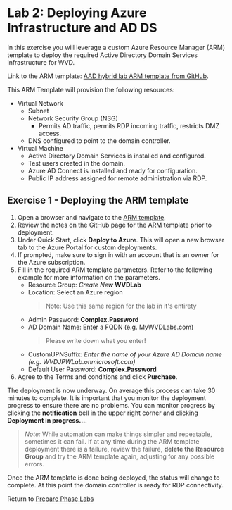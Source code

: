 # Lab 2: Deploying Azure Infrastructure and AD DS

In this exercise you will leverage a custom Azure Resource Manager (ARM) template to deploy the required Active Directory Domain Services infrastructure for WVD.

Link to the ARM template: [AAD hybrid lab ARM template from GitHub](https://github.com/PeterR-msft/M365WVDWS/tree/master/AAD-Hybrid-Lab).

This ARM Template will provision the following resources:

* Virtual Network
  * Subnet
  * Network Security Group (NSG)
    * Permits AD traffic, permits RDP incoming traffic, restricts DMZ access.
  * DNS configured to point to the domain controller.
* Virtual Machine
  * Active Directory Domain Services is installed and configured.
  * Test users created in the domain.
  * Azure AD Connect is installed and ready for configuration.
  * Public IP address assigned for remote administration via RDP.

## Exercise 1 - Deploying the ARM template

1. Open a browser and navigate to the [ARM template](https://github.com/PeterR-msft/M365WVDWS/tree/master/AAD-Hybrid-Lab).
2. Review the notes on the GitHub page for the ARM template prior to deployment.
3. Under Quick Start, click **Deploy to Azure**. This will open a new browser tab to the Azure Portal for custom deployments.
4. If prompted, make sure to sign in with an account that is an owner for the Azure subscription.
5. Fill in the required ARM template parameters. Refer to the following example for more information on the parameters.
   * Resource Group: *Create New* **WVDLab**
   * Location: Select an Azure region
      > Note:  Use this same region for the lab in it's entirety
   * Admin Password: **Complex.Password**
   * AD Domain Name: Enter a FQDN (e.g. MyWVDLabs.com) 
      >Please write down what you enter!
   * CustomUPNSuffix: *Enter the name of your Azure AD Domain name (e.g. WVDJPWLab.onmicrosoft.com)*
   * Default User Password: **Complex.Password**
6. Agree to the Terms and conditions and click **Purchase**.  

The deployment is now underway. On average this process can take 30 minutes to complete. It is important that you monitor the deployment progress to ensure there are no problems. You can monitor progress by clicking the **notification** bell in the upper right corner and clicking **Deployment in progress...**.

> *Note:* While automation can make things simpler and repeatable, sometimes it can fail. If at any time during the ARM template deployment there is a failure, review the failure, **delete the Resource Group** and try the ARM template again, adjusting for any possible errors.

Once the ARM template is done being deployed, the status will change to complete. At this point the domain controller is ready for RDP connectivity.

Return to [Prepare Phase Labs](prepare.md)
